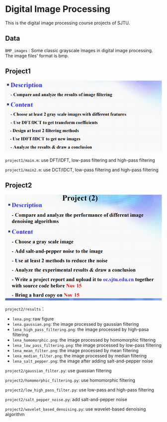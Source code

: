 # Digital Image Processing

This is the digital image processing course projects of SJTU.

## Data

`BMP_images` : Some classic grayscale images in digital image processing. The image files' format is bmp.

## Project1

![image1](https://github.com/JeremyChou28/digital_image_processing/blob/main/imgs/image1.png)

`project1/main.m`: use DFT/IDFT, low-pass filtering and high-pass filtering

`project1/main2.m`: use DCT/IDCT, low-pass filtering and high-pass filtering

## Project2

![image2](https://github.com/JeremyChou28/digital_image_processing/blob/main/imgs/image2.png)

`project2/results`：

- `lena.png`: raw figure
- `lena.gaussian.png`: the image processed by gaussian filtering
- `lena_high_pass_filtering.png`: the image processed by high-pasa filtering
- `lena_homomorphic.png`: the image processed by homomorphic filtering
- `lena_low_pass_filtering.png`: the image processed by low-pass filtering
- `lena_mean_filter.png`: the image processed by mean filtering
- `lena_median_filter.png`: the image processed by median filtering
- `lena_salt_pepper.png`: the image after adding salt-and-pepper noise

`project2/gaussian_filter.py`: use guassian filtering

`project2/homomorphic_filtering.py`: use homomorphic filtering

`project2/low_high_pass_filter.py`: use low-pass and high-pass filtering

`project2/salt_pepper_noise.py`: add salt-and-pepper noise

`project2/wavelet_based_denoising.py`: use wavelet-based denoising algorithm
